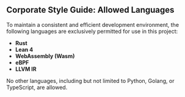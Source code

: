 ## Corporate Style Guide: Allowed Languages

To maintain a consistent and efficient development environment, the following languages are exclusively permitted for use in this project:

-   **Rust**
-   **Lean 4**
-   **WebAssembly (Wasm)**
-   **eBPF**
-   **LLVM IR**

No other languages, including but not limited to Python, Golang, or TypeScript, are allowed.